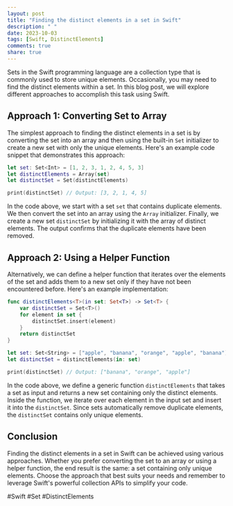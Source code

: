 ```yaml
---
layout: post
title: "Finding the distinct elements in a set in Swift"
description: " "
date: 2023-10-03
tags: [Swift, DistinctElements]
comments: true
share: true
---
```


Sets in the Swift programming language are a collection type that is commonly used to store unique elements. Occasionally, you may need to find the distinct elements within a set. In this blog post, we will explore different approaches to accomplish this task using Swift.

## Approach 1: Converting Set to Array

The simplest approach to finding the distinct elements in a set is by converting the set into an array and then using the built-in `Set` initializer to create a new set with only the unique elements. Here's an example code snippet that demonstrates this approach:

```swift
let set: Set<Int> = [1, 2, 3, 1, 2, 4, 5, 3]
let distinctElements = Array(set)
let distinctSet = Set(distinctElements)

print(distinctSet) // Output: [3, 2, 1, 4, 5]
```

In the code above, we start with a set `set` that contains duplicate elements. We then convert the set into an array using the `Array` initializer. Finally, we create a new set `distinctSet` by initializing it with the array of distinct elements. The output confirms that the duplicate elements have been removed.

## Approach 2: Using a Helper Function

Alternatively, we can define a helper function that iterates over the elements of the set and adds them to a new set only if they have not been encountered before. Here's an example implementation:

```swift
func distinctElements<T>(in set: Set<T>) -> Set<T> {
    var distinctSet = Set<T>()
    for element in set {
        distinctSet.insert(element)
    }
    return distinctSet
}

let set: Set<String> = ["apple", "banana", "orange", "apple", "banana"]
let distinctSet = distinctElements(in: set)

print(distinctSet) // Output: ["banana", "orange", "apple"]
```

In the code above, we define a generic function `distinctElements` that takes a set as input and returns a new set containing only the distinct elements. Inside the function, we iterate over each element in the input set and insert it into the `distinctSet`. Since sets automatically remove duplicate elements, the `distinctSet` contains only unique elements.

## Conclusion

Finding the distinct elements in a set in Swift can be achieved using various approaches. Whether you prefer converting the set to an array or using a helper function, the end result is the same: a set containing only unique elements. Choose the approach that best suits your needs and remember to leverage Swift's powerful collection APIs to simplify your code.

#Swift #Set #DistinctElements